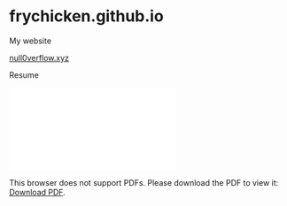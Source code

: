 # frychicken.github.io

My website 

[null0verflow.xyz](null0verflow.xyz)

Resume 

<object data="2023resume.pdf" type="application/pdf" width="700px" height="700px">
    <embed src="2023resume.pdf">
        <p>This browser does not support PDFs. Please download the PDF to view it: <a href="http://yoursite.com/the.pdf">Download PDF</a>.</p>
    </embed>
</object>

